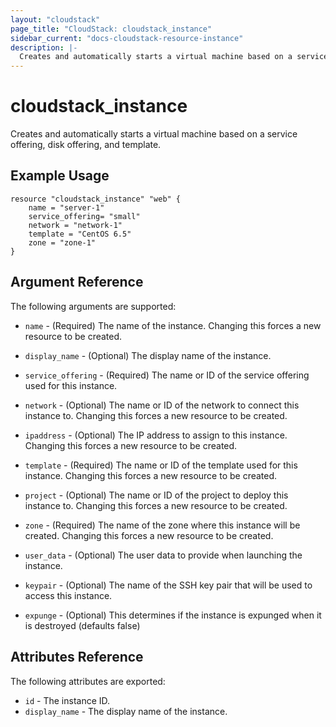 ```yaml
---
layout: "cloudstack"
page_title: "CloudStack: cloudstack_instance"
sidebar_current: "docs-cloudstack-resource-instance"
description: |-
  Creates and automatically starts a virtual machine based on a service offering, disk offering, and template.
---
```


# cloudstack\_instance

Creates and automatically starts a virtual machine based on a service offering,
disk offering, and template.

## Example Usage

```
resource "cloudstack_instance" "web" {
    name = "server-1"
    service_offering= "small"
    network = "network-1"
    template = "CentOS 6.5"
    zone = "zone-1"
}
```

## Argument Reference

The following arguments are supported:

* `name` - (Required) The name of the instance. Changing this forces a new
    resource to be created.

* `display_name` - (Optional) The display name of the instance.

* `service_offering` - (Required) The name or ID of the service offering used
    for this instance.

* `network` - (Optional) The name or ID of the network to connect this instance
    to. Changing this forces a new resource to be created.

* `ipaddress` - (Optional) The IP address to assign to this instance. Changing
    this forces a new resource to be created.

* `template` - (Required) The name or ID of the template used for this
    instance. Changing this forces a new resource to be created.

* `project` - (Optional) The name or ID of the project to deploy this
    instance to. Changing this forces a new resource to be created.

* `zone` - (Required) The name of the zone where this instance will be created.
    Changing this forces a new resource to be created.

* `user_data` - (Optional) The user data to provide when launching the
    instance.

* `keypair` - (Optional) The name of the SSH key pair that will be used to
    access this instance.

* `expunge` - (Optional) This determines if the instance is expunged when it is
    destroyed (defaults false)

## Attributes Reference

The following attributes are exported:

* `id` - The instance ID.
* `display_name` - The display name of the instance.

